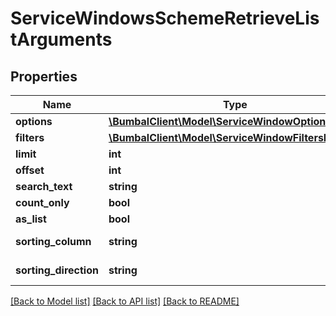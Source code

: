 # ServiceWindowsSchemeRetrieveListArguments

## Properties
Name | Type | Description | Notes
------------ | ------------- | ------------- | -------------
**options** | [**\BumbalClient\Model\ServiceWindowOptionsModel**](ServiceWindowOptionsModel.md) |  | [optional] 
**filters** | [**\BumbalClient\Model\ServiceWindowFiltersModel**](ServiceWindowFiltersModel.md) |  | [optional] 
**limit** | **int** |  | [optional] 
**offset** | **int** |  | [optional] 
**search_text** | **string** |  | [optional] 
**count_only** | **bool** |  | [optional] 
**as_list** | **bool** |  | [optional] 
**sorting_column** | **string** | Sorting Column | [optional] 
**sorting_direction** | **string** | Sorting Direction | [optional] 

[[Back to Model list]](../README.md#documentation-for-models) [[Back to API list]](../README.md#documentation-for-api-endpoints) [[Back to README]](../README.md)


